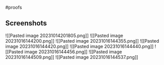 #proofs 

## Screenshots
![[Pasted image 20231014201805.png]]
![[Pasted image 20231016144200.png]]
![[Pasted image 20231016144355.png]]
![[Pasted image 20231016144420.png]]
![[Pasted image 20231016144440.png]]
![[Pasted image 20231016144456.png]]
![[Pasted image 20231016144509.png]]
![[Pasted image 20231016144537.png]]
